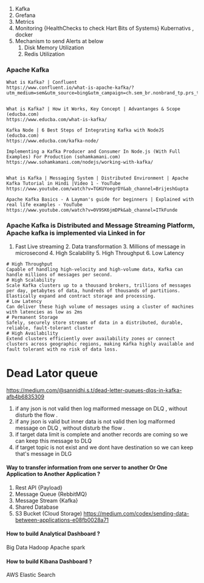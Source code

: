 1. Kafka
2. Grefana 
3. Metrics
4. Monitoring {HealthChecks to check Hart Bits of Systems} Kubernativs , docker 
5. Mechanism to send Alerts at below 
    1. Disk Memory Utilization 
    2. Redis Utilization

### Apache Kafka 

    What is Kafka? | Confluent
    https://www.confluent.io/what-is-apache-kafka/?utm_medium=sem&utm_source=bing&utm_campaign=ch.sem_br.nonbrand_tp.prs_tgt.kafka_mt.xct_rgn.india_lng.eng_dv.all&utm_term=kafka&creative=&device=c&placement=&msclkid=54bf43dcec6e1488eec6204c2fc9184c


    What is Kafka? | How it Works, Key Concept | Advantanges & Scope (educba.com)
    https://www.educba.com/what-is-kafka/

    Kafka Node | 6 Best Steps of Integrating Kafka with NodeJS (educba.com)
    https://www.educba.com/kafka-node/

    Implementing a Kafka Producer and Consumer In Node.js (With Full Examples) For Production (sohamkamani.com)
    https://www.sohamkamani.com/nodejs/working-with-kafka/


    What is Kafka | Messaging System | Distributed Environment | Apache Kafka Tutorial in Hindi |Video 1 - YouTube
    https://www.youtube.com/watch?v=TGKUYoegrDY&ab_channel=BrijeshGupta

    Apache Kafka Basics - A Layman's guide for beginners | Explained with real life examples - YouTube 
    https://www.youtube.com/watch?v=0V9SK6jmDPk&ab_channel=ITkFunde

   ### Apache Kafka is Distributed and Message Streaming Platform, Apache kafka is implemented via Linked in for 
   1. Fast Live streaming 
    2. Data transformation 
    3. Millions of message in microsecond 
    4. High Scalability 
    5. High Throughput 
    6. Low Latency 

    # High Throughput
    Capable of handling high-velocity and high-volume data, Kafka can handle millions of messages per second.
    # High Scalability
    Scale Kafka clusters up to a thousand brokers, trillions of messages per day, petabytes of data, hundreds of thousands of partitions. Elastically expand and contract storage and processing.
    # Low Latency
    Can deliver these high volume of messages using a cluster of machines with latencies as low as 2ms
    # Permanent Storage
    Safely, securely store streams of data in a distributed, durable, reliable, fault-tolerant cluster
    # High Availability
    Extend clusters efficiently over availability zones or connect clusters across geographic regions, making Kafka highly available and fault tolerant with no risk of data loss.


# Dead Lator queue
https://medium.com/@sannidhi.s.t/dead-letter-queues-dlqs-in-kafka-afb4b6835309

1. if any json is not valid then log malformed message on DLQ , without disturb the flow .
2. if any json is valid but inner data is not valid then log malformed message on DLQ , without disturb the flow .
3. if target data limit is complete and another records are coming so we can keep this message to DLQ
4. if target topic is not exist and we dont have destination so we can keep that's message in DLG 
    

#### Way to transfer information from one server to another Or One Application to Another Application ?
1. Rest API {Payload}
2. Message Queue {RebbitMQ}
2. Message Stream {Kafka}
2. Shared Database 
2. S3 Bucket (Cloud Storage)
https://medium.com/codex/sending-data-between-applications-e08fb0028a71

#### How to build Analytical Dashboard  ?
Big Data Hadoop Apache spark 

#### How to build Kibana Dashboard  ?
AWS Elastic Search 